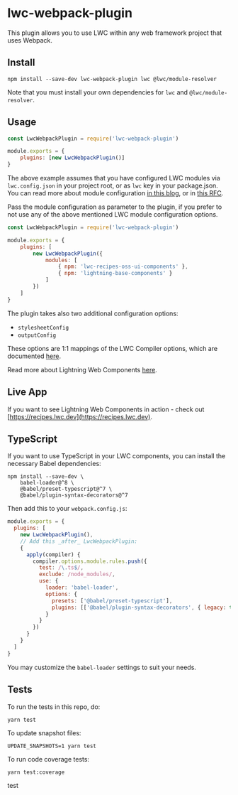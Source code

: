 # lwc-webpack-plugin

This plugin allows you to use LWC within any web framework project that uses Webpack.

## Install

    npm install --save-dev lwc-webpack-plugin lwc @lwc/module-resolver

Note that you must install your own dependencies for `lwc` and `@lwc/module-resolver`.

## Usage

```javascript
const LwcWebpackPlugin = require('lwc-webpack-plugin')

module.exports = {
    plugins: [new LwcWebpackPlugin()]
}
```

The above example assumes that you have configured LWC modules via `lwc.config.json` in your project root, or as `lwc` key in your package.json. You can read more about module configuration [in this blog](https://developer.salesforce.com/blogs/2020/09/lightning-web-components-module-resolution.html), or in [this RFC](https://rfcs.lwc.dev/rfcs/lwc/0020-module-resolution).

Pass the module configuration as parameter to the plugin, if you prefer to not use any of the above mentioned LWC module configuration options.

```javascript
const LwcWebpackPlugin = require('lwc-webpack-plugin')

module.exports = {
    plugins: [
        new LwcWebpackPlugin({
            modules: [
                { npm: 'lwc-recipes-oss-ui-components' },
                { npm: 'lightning-base-components' }
            ]
        })
    ]
}
```

The plugin takes also two additional configuration options:

-   `stylesheetConfig`
-   `outputConfig`

These options are 1:1 mappings of the LWC Compiler options, which are documented [here](https://github.com/salesforce/lwc/tree/master/packages/%40lwc/compiler#compiler-configuration-example).

Read more about Lightning Web Components [here](https://github.com/muenzpraeger/create-lwc-app).

## Live App

If you want to see Lightning Web Components in action - check out [https://recipes.lwc.dev](https://recipes.lwc.dev).

## TypeScript

If you want to use TypeScript in your LWC components, you can install the necessary Babel dependencies:

```shell
npm install --save-dev \
    babel-loader@^8 \
    @babel/preset-typescript@^7 \
    @babel/plugin-syntax-decorators@^7
```

Then add this to your `webpack.config.js`:

```js
module.exports = {
  plugins: [
    new LwcWebpackPlugin(),
    // Add this _after_ LwcWebpackPlugin:
    {
      apply(compiler) {
        compiler.options.module.rules.push({
          test: /\.ts$/,
          exclude: /node_modules/,
          use: {
            loader: 'babel-loader',
            options: {
              presets: ['@babel/preset-typescript'],
              plugins: [['@babel/plugin-syntax-decorators', { legacy: true }]],
            }
          }
        })
      }
    }
  ]
}
```

You may customize the `babel-loader` settings to suit your needs.

## Tests

To run the tests in this repo, do:

    yarn test

To update snapshot files:

    UPDATE_SNAPSHOTS=1 yarn test

To run code coverage tests:

    yarn test:coverage
test
